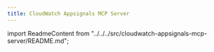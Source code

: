 ```yaml
---
title: CloudWatch Appsignals MCP Server
---
```


import ReadmeContent from "../../../src/cloudwatch-appsignals-mcp-server/README.md";

<div className="readme-content">
  <style>
    {`
    .readme-content h1:first-of-type {
      display: none;
    }
    `}
  </style>
  <ReadmeContent />
</div>
